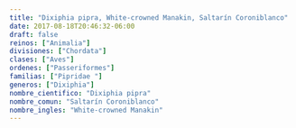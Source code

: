 ```yaml
---
title: "Dixiphia pipra, White-crowned Manakin, Saltarín Coroniblanco"
date: 2017-08-18T20:46:32-06:00
draft: false
reinos: ["Animalia"]
divisiones: ["Chordata"]
clases: ["Aves"]
ordenes: ["Passeriformes"]
familias: ["Pipridae "]
generos: ["Dixiphia"]
nombre_cientifico: "Dixiphia pipra"
nombre_comun: "Saltarín Coroniblanco"
nombre_ingles: "White-crowned Manakin"
---
```

